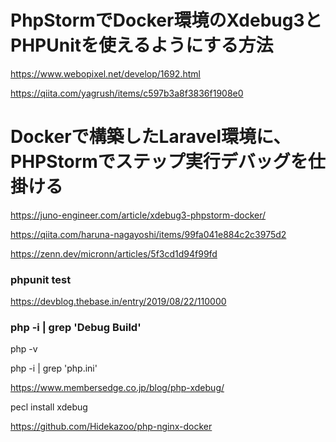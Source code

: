 # PhpStormでDocker環境のXdebug3とPHPUnitを使えるようにする方法
https://www.webopixel.net/develop/1692.html

https://qiita.com/yagrush/items/c597b3a8f3836f1908e0

# Dockerで構築したLaravel環境に、PHPStormでステップ実行デバッグを仕掛ける

https://juno-engineer.com/article/xdebug3-phpstorm-docker/

https://qiita.com/haruna-nagayoshi/items/99fa041e884c2c3975d2

https://zenn.dev/micronn/articles/5f3cd1d94f99fd


### phpunit test
https://devblog.thebase.in/entry/2019/08/22/110000

### php -i | grep 'Debug Build'
php -v

php -i | grep 'php.ini'

https://www.membersedge.co.jp/blog/php-xdebug/

pecl install xdebug

https://github.com/Hidekazoo/php-nginx-docker
